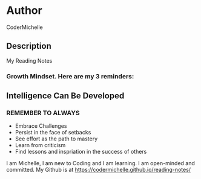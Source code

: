 # Author
CoderMichelle 

## Description
My Reading Notes

### Growth Mindset. Here are my 3 reminders:

## Intelligence Can Be Developed

### REMEMBER TO ALWAYS
* Embrace Challenges
* Persist in the face of setbacks
* See effort as the path to mastery
* Learn from criticism
* Find lessons and inspriation in the success of others


I am Michelle, I am new to Coding and I am learning. I am open-minded and committed.
My Github is at https://codermichelle.github.io/reading-notes/
